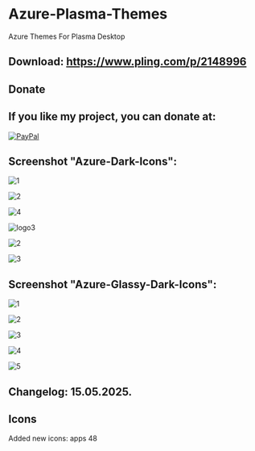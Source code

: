 # Azure-Plasma-Themes
Azure Themes For Plasma Desktop

Download: https://www.pling.com/p/2148996
------------------------------------------


<html>
  <head>
    <meta charset="utf-8" />
  </head>
  <body>
    <h2>Donate</h2>
    <h2>If you like my project, you can donate at:</h2>
    <a href="https://www.paypal.com/paypalme/VesnaLazic">
    <img src="PayPal.png" alt="PayPal" />
    </a>
  </body>
</html>


Screenshot "Azure-Dark-Icons":
------------------------------

![1](https://github.com/L4ki/Azure-Plasma-Themes/assets/45247573/7fd83830-c269-45f5-981f-355cee8d4dce)

![2](https://github.com/L4ki/Azure-Plasma-Themes/assets/45247573/cc616662-1a37-4e0c-9964-f59af533eb9a)

![4](https://github.com/L4ki/Azure-Plasma-Themes/assets/45247573/0a3868f3-7b33-4dfb-9144-979f1158f0c7)

![logo3](https://github.com/L4ki/Azure-Plasma-Themes/assets/45247573/1e7d0e8a-b642-4d54-972b-c97435682b16)

![2](https://github.com/L4ki/Azure-Plasma-Themes/assets/45247573/cf935287-67f2-41ba-a15a-e137193b1e27)

![3](https://github.com/L4ki/Azure-Plasma-Themes/assets/45247573/b3c07f59-bc3f-442e-bf94-b5052e0c74dc)

Screenshot "Azure-Glassy-Dark-Icons":
-------------------------------------

![1](https://github.com/L4ki/Azure-Plasma-Themes/assets/45247573/edd01742-7d84-4d2d-a399-843858d3311d)

![2](https://github.com/L4ki/Azure-Plasma-Themes/assets/45247573/3be6fd6b-e033-4e76-9ab5-babf7a374203)

![3](https://github.com/L4ki/Azure-Plasma-Themes/assets/45247573/55855b1a-c2e0-4278-ad22-0489545d9163)

![4](https://github.com/L4ki/Azure-Plasma-Themes/assets/45247573/5e2a5f43-fe95-4b80-ba63-f1a0f2a48312)

![5](https://github.com/L4ki/Azure-Plasma-Themes/assets/45247573/242a7565-b60c-4212-b1ed-de545eae3929)


Changelog: 15.05.2025.
---------------------

Icons
-----

Added new icons: apps 48
